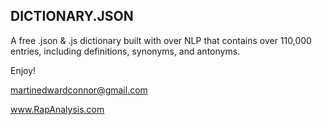 ## DICTIONARY.JSON

A free .json & .js dictionary built with over NLP that contains over 110,000 entries, including definitions, synonyms, and antonyms.

Enjoy!

martinedwardconnor@gmail.com

www.RapAnalysis.com
